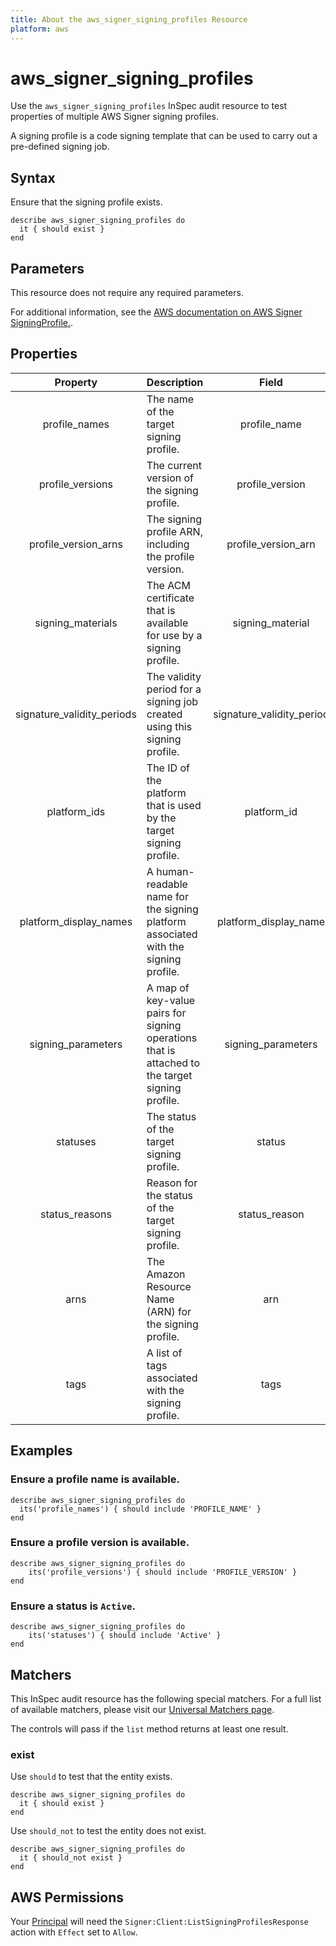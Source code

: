 ```yaml
---
title: About the aws_signer_signing_profiles Resource
platform: aws
---
```


# aws_signer_signing_profiles

Use the `aws_signer_signing_profiles` InSpec audit resource to test properties of multiple AWS Signer signing profiles.

A signing profile is a code signing template that can be used to carry out a pre-defined signing job.

## Syntax

Ensure that the signing profile exists.

    describe aws_signer_signing_profiles do
      it { should exist }
    end

## Parameters

This resource does not require any required parameters.

For additional information, see the [AWS documentation on AWS Signer SigningProfile.](https://docs.aws.amazon.com/AWSCloudFormation/latest/UserGuide/aws-resource-signer-signingprofile.html).

## Properties

| Property | Description | Field |
| :---: | :--- | :---: |
| profile_names | The name of the target signing profile. | profile_name |
| profile_versions | The current version of the signing profile. | profile_version |
| profile_version_arns | The signing profile ARN, including the profile version. | profile_version_arn |
| signing_materials | The ACM certificate that is available for use by a signing profile. | signing_material |
| signature_validity_periods | The validity period for a signing job created using this signing profile. | signature_validity_period |
| platform_ids | The ID of the platform that is used by the target signing profile. | platform_id |
| platform_display_names | A human-readable name for the signing platform associated with the signing profile. | platform_display_name |
| signing_parameters | A map of key-value pairs for signing operations that is attached to the target signing profile. | signing_parameters |
| statuses | The status of the target signing profile. | status |
| status_reasons | Reason for the status of the target signing profile. | status_reason |
| arns | The Amazon Resource Name (ARN) for the signing profile. | arn |
| tags | A list of tags associated with the signing profile. | tags |

## Examples

### Ensure a profile name is available.

    describe aws_signer_signing_profiles do
      its('profile_names') { should include 'PROFILE_NAME' }
    end

### Ensure a profile version is available.

    describe aws_signer_signing_profiles do
        its('profile_versions') { should include 'PROFILE_VERSION' }
    end

### Ensure a status is `Active`.

    describe aws_signer_signing_profiles do
        its('statuses') { should include 'Active' }
    end

## Matchers

This InSpec audit resource has the following special matchers. For a full list of available matchers, please visit our [Universal Matchers page](https://www.inspec.io/docs/reference/matchers/).

The controls will pass if the `list` method returns at least one result.

### exist

Use `should` to test that the entity exists.

    describe aws_signer_signing_profiles do
      it { should exist }
    end

Use `should_not` to test the entity does not exist.

    describe aws_signer_signing_profiles do
      it { should_not exist }
    end

## AWS Permissions

Your [Principal](https://docs.aws.amazon.com/IAM/latest/UserGuide/intro-structure.html#intro-structure-principal) will need the `Signer:Client:ListSigningProfilesResponse` action with `Effect` set to `Allow`.
